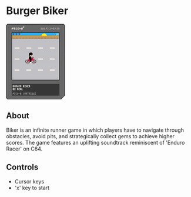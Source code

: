 # Burger Biker

![Burger Biker](./burgerbiker.p8.png)

## About

Biker is an infinite runner game in which players have to navigate through obstacles, avoid pits, and strategically collect gems to achieve higher scores. The game features an uplifting soundtrack reminiscent of 'Enduro Racer' on C64.

## Controls

- Cursor keys
- 'x' key to start

